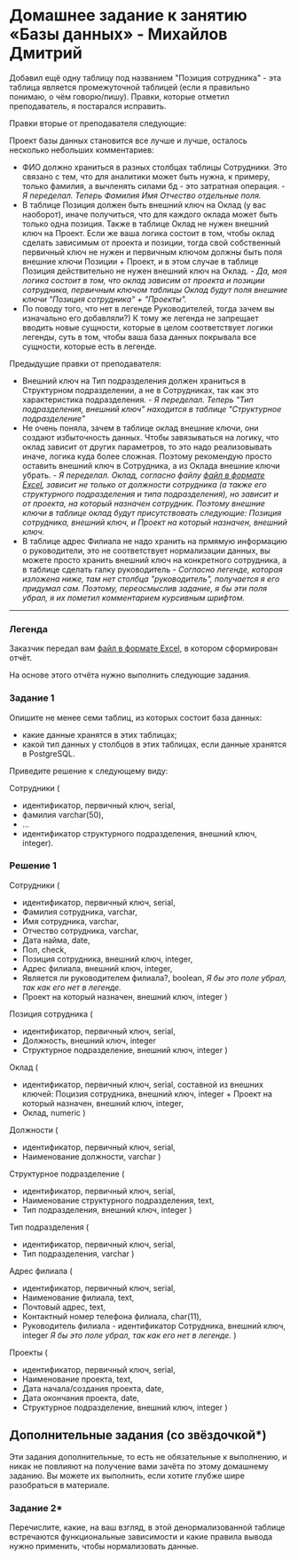 # Домашнее задание к занятию «Базы данных» - Михайлов Дмитрий

Добавил ещё одну таблицу под названием "Позиция сотрудника" - эта таблица является промежуточной таблицей (если я правильно понимаю, о чём говорю/пишу).
Правки, которые отметил преподаватель, я постарался исправить. 

Правки вторые от преподавателя следующие:

Проект базы данных становится все лучше и лучше, осталось несколько небольших комментариев:
* ФИО должно храниться в разных столбцах таблицы Сотрудники. Это связано с тем, что для аналитики может быть нужна, к примеру, только фамилия, а вычленять силами бд - это затратная операция. - *Я переделал. Теперь Фамилия Имя Отчество отдельные поля.*
* В таблице Позиция должен быть внешний ключ на Оклад (у вас наоборот), иначе получиться, что для каждого оклада может быть только одна позиция. Также в таблице Оклад не нужен внешний ключ на Проект. Если же ваша логика состоит в том, чтобы оклад сделать зависимым от проекта и позиции, тогда свой собственный первичный ключ не нужен и первичным ключом должны быть поля внешние ключи Позиции + Проект, и в этом случае в таблице Позиция действительно не нужен внешний ключ на Оклад. - *Да, моя логика состоит в том, что оклад зависим от проекта и позиции сотрудника, первичным ключом таблицы Оклад будут поля внешние ключи "Позиция сотрудника" + "Проекты".*
* По поводу того, что нет в легенде Руководителей, тогда зачем вы изначально его добавляли?) К тому же легенда не запрещает вводить новые сущности, которые в целом соответствует логики легенды, суть в том, чтобы ваша база данных покрывала все сущности, которые есть в легенде. 




Предыдущие правки от преподавателя:

* Внешний ключ на Тип подразделения должен храниться в Структурном подразделении, а не в Сотрудниках, так как это характеристика подразделения. - *Я переделал. Теперь "Тип подразделения, внешний ключ" находится в таблице "Структурное подразделение"*
* Не очень поняла, зачем в таблице оклад внешние ключи, они создают избыточность данных. Чтобы завязываться на логику, что оклад зависит от других параметров, то это надо реализовывать иначе, логика куда более сложная. Поэтому рекомендую просто оставить внешний ключ в Сотрудника, а из Оклада внешние ключи убрать. - *Я переделал. Оклад, согласно файлу [файл в формате Excel](https://github.com/netology-code/sdb-homeworks/blob/main/resources/hw-12-1.xlsx), зависит не только от должности сотрудника (а также его структурного подразделения и типа подразделения), но зависит и от проекта, на который назначен сотрудник. Поэтому внешние ключи в таблице оклад будут присутствовать следующие: Позиция сотрудника, внешний ключ, и Проект на который назначен, внешний ключ.*
* В таблице адрес Филиала не надо хранить на прмямую информацию о руководители, это не соответствует нормализации данных, вы можете просто хранить внешний ключ на конкретного сотрудника, а в таблице сделать галку руководитель - *Согласно легенде, которая изложена ниже, там нет столбца "руководитель", получается я его придумал сам. Поэтому, переосмыслив задание, я бы эти поля убрал, я их пометил комментарием курсивным шрифтом.*

---
### Легенда

Заказчик передал вам [файл в формате Excel](https://github.com/netology-code/sdb-homeworks/blob/main/resources/hw-12-1.xlsx), в котором сформирован отчёт. 

На основе этого отчёта нужно выполнить следующие задания.

### Задание 1

Опишите не менее семи таблиц, из которых состоит база данных:

- какие данные хранятся в этих таблицах;
- какой тип данных у столбцов в этих таблицах, если данные хранятся в PostgreSQL.

Приведите решение к следующему виду:

Сотрудники (

- идентификатор, первичный ключ, serial,
- фамилия varchar(50),
- ...
- идентификатор структурного подразделения, внешний ключ, integer).

### Решение 1

Сотрудники (
- идентификатор, первичный ключ, serial,
- Фамилия сотрудника, varchar,
- Имя сотрудника, varchar,
- Отчество сотрудника, varchar,
- Дата найма, date,
- Пол, check,
- Позиция сотрудника, внешний ключ, integer,
- Адрес филиала, внешний ключ, integer,
- Является ли руководителем филиала?, boolean, *Я бы это поле убрал, так как его нет в легенде.*
- Проект на который назначен, внешний ключ, integer )

Позиция сотрудника (
- идентификатор, первичный ключ, serial,
- Должность, внешний ключ, integer
- Структурное подразделение, внешний ключ, integer )

Оклад (
- идентификатор, первичный ключ, serial, составной из внешних ключей: Поцизия сотрудника, внешний ключ, integer + Проект на который назначен, внешний ключ, integer,
- Оклад, numeric )

Должности (
- идентификатор, первичный ключ, serial,
- Наименование должности, varchar )

Структурное подразделение (
- идентификатор, первичный ключ, serial,
- Наименование структурного подразделения, text,
- Тип подразделения, внешний ключ, integer )

Тип подразделения (
- идентификатор, первичный ключ, serial,
- Тип подразделения, varchar )

Адрес филиала (
- идентификатор, первичный ключ, serial,
- Наименование филиала, text,
- Почтовый адрес, text,
- Контактный номер телефона филиала, char(11),
- Руководитель филиала - идентификатор Сотрудника, внешний ключ, integer *Я бы это поле убрал, так как его нет в легенде.* )

Проекты (
- идентификатор, первичный ключ, serial,
- Наименование проекта, text,
- Дата начала/создания проекта, date, 
- Дата окончания проекта, date,
- Структурное подразделение, внешний ключ, integer )


## Дополнительные задания (со звёздочкой*)
Эти задания дополнительные, то есть не обязательные к выполнению, и никак не повлияют на получение вами зачёта по этому домашнему заданию. Вы можете их выполнить, если хотите глубже шире разобраться в материале.


### Задание 2*

Перечислите, какие, на ваш взгляд, в этой денормализованной таблице встречаются функциональные зависимости и какие правила вывода нужно применить, чтобы нормализовать данные.
